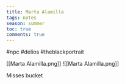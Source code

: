 ---title: Marta Alamillatags: notesseason: summertoc: truecomments: true---
#npc #delios #theblackportrait  

[[Marta Alamilla.png]]
![[Marta Alamilla.png]]

Misses bucket
